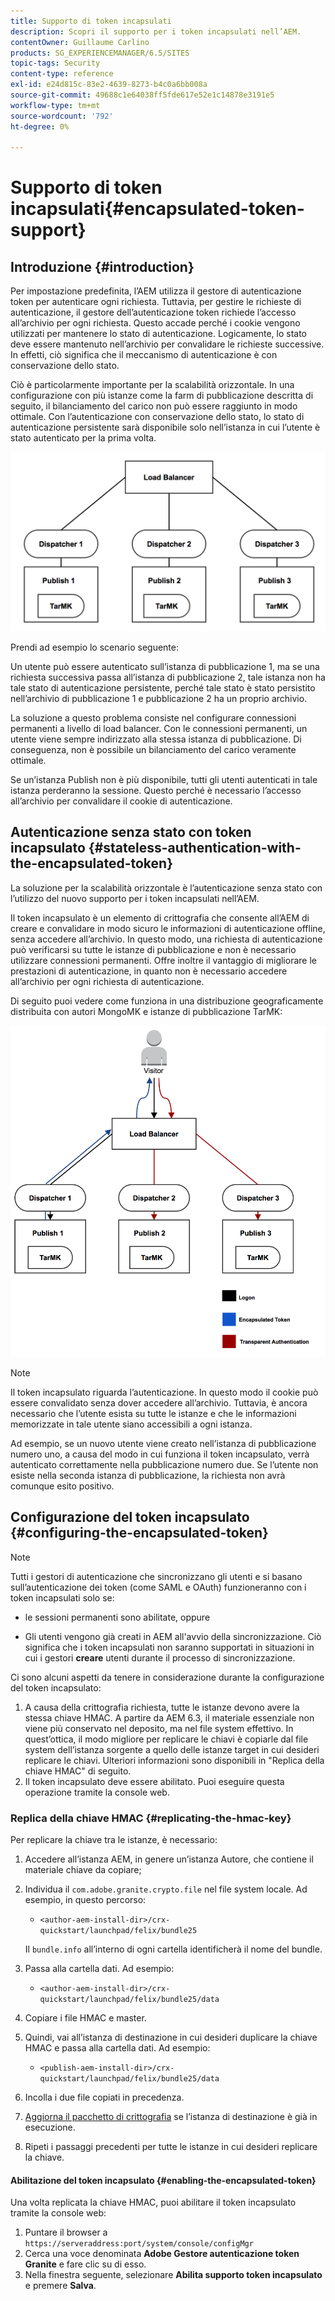 ```yaml
---
title: Supporto di token incapsulati
description: Scopri il supporto per i token incapsulati nell’AEM.
contentOwner: Guillaume Carlino
products: SG_EXPERIENCEMANAGER/6.5/SITES
topic-tags: Security
content-type: reference
exl-id: e24d815c-83e2-4639-8273-b4c0a6bb008a
source-git-commit: 49688c1e64038ff5fde617e52e1c14878e3191e5
workflow-type: tm+mt
source-wordcount: '792'
ht-degree: 0%

---
```


# Supporto di token incapsulati{#encapsulated-token-support}

## Introduzione {#introduction}

Per impostazione predefinita, l’AEM utilizza il gestore di autenticazione token per autenticare ogni richiesta. Tuttavia, per gestire le richieste di autenticazione, il gestore dell’autenticazione token richiede l’accesso all’archivio per ogni richiesta. Questo accade perché i cookie vengono utilizzati per mantenere lo stato di autenticazione. Logicamente, lo stato deve essere mantenuto nell’archivio per convalidare le richieste successive. In effetti, ciò significa che il meccanismo di autenticazione è con conservazione dello stato.

Ciò è particolarmente importante per la scalabilità orizzontale. In una configurazione con più istanze come la farm di pubblicazione descritta di seguito, il bilanciamento del carico non può essere raggiunto in modo ottimale. Con l’autenticazione con conservazione dello stato, lo stato di autenticazione persistente sarà disponibile solo nell’istanza in cui l’utente è stato autenticato per la prima volta.

![chlimage_1-33](assets/chlimage_1-33a.png)

Prendi ad esempio lo scenario seguente:

Un utente può essere autenticato sull’istanza di pubblicazione 1, ma se una richiesta successiva passa all’istanza di pubblicazione 2, tale istanza non ha tale stato di autenticazione persistente, perché tale stato è stato persistito nell’archivio di pubblicazione 1 e pubblicazione 2 ha un proprio archivio.

La soluzione a questo problema consiste nel configurare connessioni permanenti a livello di load balancer. Con le connessioni permanenti, un utente viene sempre indirizzato alla stessa istanza di pubblicazione. Di conseguenza, non è possibile un bilanciamento del carico veramente ottimale.

Se un’istanza Publish non è più disponibile, tutti gli utenti autenticati in tale istanza perderanno la sessione. Questo perché è necessario l’accesso all’archivio per convalidare il cookie di autenticazione.

## Autenticazione senza stato con token incapsulato {#stateless-authentication-with-the-encapsulated-token}

La soluzione per la scalabilità orizzontale è l’autenticazione senza stato con l’utilizzo del nuovo supporto per i token incapsulati nell’AEM.

Il token incapsulato è un elemento di crittografia che consente all’AEM di creare e convalidare in modo sicuro le informazioni di autenticazione offline, senza accedere all’archivio. In questo modo, una richiesta di autenticazione può verificarsi su tutte le istanze di pubblicazione e non è necessario utilizzare connessioni permanenti. Offre inoltre il vantaggio di migliorare le prestazioni di autenticazione, in quanto non è necessario accedere all’archivio per ogni richiesta di autenticazione.

Di seguito puoi vedere come funziona in una distribuzione geograficamente distribuita con autori MongoMK e istanze di pubblicazione TarMK:

![chlimage_1-34](assets/chlimage_1-34a.png)

>[!NOTE]
>
>Il token incapsulato riguarda l’autenticazione. In questo modo il cookie può essere convalidato senza dover accedere all’archivio. Tuttavia, è ancora necessario che l’utente esista su tutte le istanze e che le informazioni memorizzate in tale utente siano accessibili a ogni istanza.
>
>Ad esempio, se un nuovo utente viene creato nell’istanza di pubblicazione numero uno, a causa del modo in cui funziona il token incapsulato, verrà autenticato correttamente nella pubblicazione numero due. Se l’utente non esiste nella seconda istanza di pubblicazione, la richiesta non avrà comunque esito positivo.
>

## Configurazione del token incapsulato {#configuring-the-encapsulated-token}

>[!NOTE]
>Tutti i gestori di autenticazione che sincronizzano gli utenti e si basano sull’autenticazione dei token (come SAML e OAuth) funzioneranno con i token incapsulati solo se:
>
>* le sessioni permanenti sono abilitate, oppure
>
>* Gli utenti vengono già creati in AEM all&#39;avvio della sincronizzazione. Ciò significa che i token incapsulati non saranno supportati in situazioni in cui i gestori **creare** utenti durante il processo di sincronizzazione.

Ci sono alcuni aspetti da tenere in considerazione durante la configurazione del token incapsulato:

1. A causa della crittografia richiesta, tutte le istanze devono avere la stessa chiave HMAC. A partire da AEM 6.3, il materiale essenziale non viene più conservato nel deposito, ma nel file system effettivo. In quest’ottica, il modo migliore per replicare le chiavi è copiarle dal file system dell’istanza sorgente a quello delle istanze target in cui desideri replicare le chiavi. Ulteriori informazioni sono disponibili in &quot;Replica della chiave HMAC&quot; di seguito.
1. Il token incapsulato deve essere abilitato. Puoi eseguire questa operazione tramite la console web.

### Replica della chiave HMAC {#replicating-the-hmac-key}

Per replicare la chiave tra le istanze, è necessario:

1. Accedere all’istanza AEM, in genere un’istanza Autore, che contiene il materiale chiave da copiare;
1. Individua il `com.adobe.granite.crypto.file` nel file system locale. Ad esempio, in questo percorso:

   * `<author-aem-install-dir>/crx-quickstart/launchpad/felix/bundle25`

   Il `bundle.info` all’interno di ogni cartella identificherà il nome del bundle.

1. Passa alla cartella dati. Ad esempio:

   * `<author-aem-install-dir>/crx-quickstart/launchpad/felix/bundle25/data`

1. Copiare i file HMAC e master.
1. Quindi, vai all’istanza di destinazione in cui desideri duplicare la chiave HMAC e passa alla cartella dati. Ad esempio:

   * `<publish-aem-install-dir>/crx-quickstart/launchpad/felix/bundle25/data`

1. Incolla i due file copiati in precedenza.
1. [Aggiorna il pacchetto di crittografia](/help/communities/deploy-communities.md#refresh-the-granite-crypto-bundle) se l’istanza di destinazione è già in esecuzione.

1. Ripeti i passaggi precedenti per tutte le istanze in cui desideri replicare la chiave.

#### Abilitazione del token incapsulato {#enabling-the-encapsulated-token}

Una volta replicata la chiave HMAC, puoi abilitare il token incapsulato tramite la console web:

1. Puntare il browser a `https://serveraddress:port/system/console/configMgr`
1. Cerca una voce denominata **Adobe Gestore autenticazione token Granite** e fare clic su di esso.
1. Nella finestra seguente, selezionare **Abilita supporto token incapsulato** e premere **Salva**.
